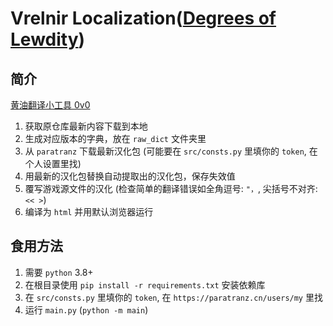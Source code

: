 # Vrelnir Localization([Degrees of Lewdity](https://gitgud.io/Vrelnir/degrees-of-lewdity))


## 简介
[黄油翻译小工具 0v0](https://github.com/NumberSir/vrelnir_localization)
1. 获取原仓库最新内容下载到本地
2. 生成对应版本的字典，放在 `raw_dict` 文件夹里
3. 从 `paratranz` 下载最新汉化包 (可能要在 `src/consts.py` 里填你的 `token`, 在个人设置里找)
4. 用最新的汉化包替换自动提取出的汉化包，保存失效值
5. 覆写游戏源文件的汉化 (检查简单的翻译错误如全角逗号: `"，`, 尖括号不对齐: `<< >`)
6. 编译为 `html` 并用默认浏览器运行

## 食用方法
1. 需要 `python` 3.8+
2. 在根目录使用 `pip install -r requirements.txt` 安装依赖库
3. 在 `src/consts.py` 里填你的 `token`, 在 `https://paratranz.cn/users/my` 里找
4. 运行 `main.py` (`python -m main`)
